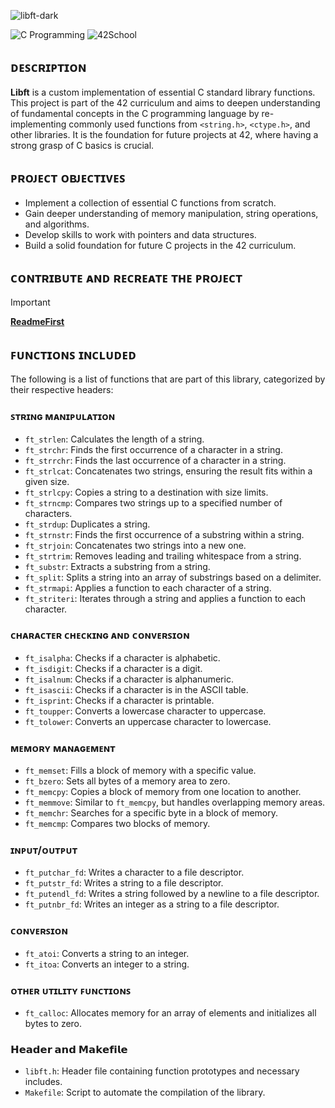 ![libft-dark](https://github.com/user-attachments/assets/6d092f7c-995b-43e3-ae39-6fb372bd08b9)

![C Programming](https://img.shields.io/badge/Language-C-blue)
![42School](https://img.shields.io/badge/42School-Project-blue)

## ᴅᴇꜱᴄʀɪᴘᴛɪᴏɴ

**Libft** is a custom implementation of essential C standard library functions. This project is part of the 42 curriculum and aims to deepen understanding of fundamental concepts in the C programming language by re-implementing commonly used functions from `<string.h>`, `<ctype.h>`, and other libraries. It is the foundation for future projects at 42, where having a strong grasp of C basics is crucial.

## ᴘʀᴏᴊᴇᴄᴛ ᴏʙᴊᴇᴄᴛɪᴠᴇꜱ

- Implement a collection of essential C functions from scratch.
- Gain deeper understanding of memory manipulation, string operations, and algorithms.
- Develop skills to work with pointers and data structures.
- Build a solid foundation for future C projects in the 42 curriculum.

## ᴄᴏɴᴛʀɪʙᴜᴛᴇ ᴀɴᴅ ʀᴇᴄʀᴇᴀᴛᴇ ᴛʜᴇ ᴘʀᴏᴊᴇᴄᴛ

>[!IMPORTANT]
> [**ReadmeFirst**](libft/ReadmeFirst) 


## ꜰᴜɴᴄᴛɪᴏɴꜱ ɪɴᴄʟᴜᴅᴇᴅ

The following is a list of functions that are part of this library, categorized by their respective headers:

### ꜱᴛʀɪɴɢ ᴍᴀɴɪᴘᴜʟᴀᴛɪᴏɴ

- `ft_strlen`: Calculates the length of a string.
- `ft_strchr`: Finds the first occurrence of a character in a string.
- `ft_strrchr`: Finds the last occurrence of a character in a string.
- `ft_strlcat`: Concatenates two strings, ensuring the result fits within a given size.
- `ft_strlcpy`: Copies a string to a destination with size limits.
- `ft_strncmp`: Compares two strings up to a specified number of characters.
- `ft_strdup`: Duplicates a string.
- `ft_strnstr`: Finds the first occurrence of a substring within a string.
- `ft_strjoin`: Concatenates two strings into a new one.
- `ft_strtrim`: Removes leading and trailing whitespace from a string.
- `ft_substr`: Extracts a substring from a string.
- `ft_split`: Splits a string into an array of substrings based on a delimiter.
- `ft_strmapi`: Applies a function to each character of a string.
- `ft_striteri`: Iterates through a string and applies a function to each character.

### ᴄʜᴀʀᴀᴄᴛᴇʀ ᴄʜᴇᴄᴋɪɴɢ ᴀɴᴅ ᴄᴏɴᴠᴇʀꜱɪᴏɴ

- `ft_isalpha`: Checks if a character is alphabetic.
- `ft_isdigit`: Checks if a character is a digit.
- `ft_isalnum`: Checks if a character is alphanumeric.
- `ft_isascii`: Checks if a character is in the ASCII table.
- `ft_isprint`: Checks if a character is printable.
- `ft_toupper`: Converts a lowercase character to uppercase.
- `ft_tolower`: Converts an uppercase character to lowercase.

### ᴍᴇᴍᴏʀʏ ᴍᴀɴᴀɢᴇᴍᴇɴᴛ

- `ft_memset`: Fills a block of memory with a specific value.
- `ft_bzero`: Sets all bytes of a memory area to zero.
- `ft_memcpy`: Copies a block of memory from one location to another.
- `ft_memmove`: Similar to `ft_memcpy`, but handles overlapping memory areas.
- `ft_memchr`: Searches for a specific byte in a block of memory.
- `ft_memcmp`: Compares two blocks of memory.

### ɪɴᴘᴜᴛ/ᴏᴜᴛᴘᴜᴛ

- `ft_putchar_fd`: Writes a character to a file descriptor.
- `ft_putstr_fd`: Writes a string to a file descriptor.
- `ft_putendl_fd`: Writes a string followed by a newline to a file descriptor.
- `ft_putnbr_fd`: Writes an integer as a string to a file descriptor.

### ᴄᴏɴᴠᴇʀꜱɪᴏɴ

- `ft_atoi`: Converts a string to an integer.
- `ft_itoa`: Converts an integer to a string.

### ᴏᴛʜᴇʀ ᴜᴛɪʟɪᴛʏ ꜰᴜɴᴄᴛɪᴏɴꜱ

- `ft_calloc`: Allocates memory for an array of elements and initializes all bytes to zero.

### 𝗛𝗲𝗮𝗱𝗲𝗿 𝗮𝗻𝗱 𝗠𝗮𝗸𝗲𝗳𝗶𝗹𝗲

- `libft.h`: Header file containing function prototypes and necessary includes.
- `Makefile`: Script to automate the compilation of the library.
